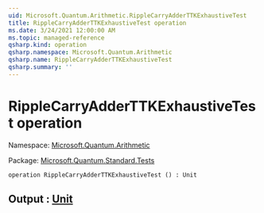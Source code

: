 ```yaml
---
uid: Microsoft.Quantum.Arithmetic.RippleCarryAdderTTKExhaustiveTest
title: RippleCarryAdderTTKExhaustiveTest operation
ms.date: 3/24/2021 12:00:00 AM
ms.topic: managed-reference
qsharp.kind: operation
qsharp.namespace: Microsoft.Quantum.Arithmetic
qsharp.name: RippleCarryAdderTTKExhaustiveTest
qsharp.summary: ''
---
```


# RippleCarryAdderTTKExhaustiveTest operation

Namespace: [Microsoft.Quantum.Arithmetic](xref:Microsoft.Quantum.Arithmetic)

Package: [Microsoft.Quantum.Standard.Tests](https://nuget.org/packages/Microsoft.Quantum.Standard.Tests)




```qsharp
operation RippleCarryAdderTTKExhaustiveTest () : Unit
```


## Output : [Unit](xref:microsoft.quantum.lang-ref.unit)

